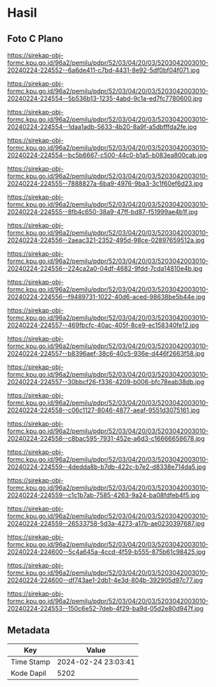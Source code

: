 # Hasil

## Foto C Plano

https://sirekap-obj-formc.kpu.go.id/96a2/pemilu/pdpr/52/03/04/20/03/5203042003010-20240224-224552--6a6de411-c7bd-4431-8e92-5df0bf04f071.jpg

https://sirekap-obj-formc.kpu.go.id/96a2/pemilu/pdpr/52/03/04/20/03/5203042003010-20240224-224554--5b536b13-1235-4abd-9c1a-ed7fc7780600.jpg

https://sirekap-obj-formc.kpu.go.id/96a2/pemilu/pdpr/52/03/04/20/03/5203042003010-20240224-224554--1daa1adb-5633-4b20-8a9f-a5dbfffda2fe.jpg

https://sirekap-obj-formc.kpu.go.id/96a2/pemilu/pdpr/52/03/04/20/03/5203042003010-20240224-224554--bc5b6667-c500-44c0-b1a5-b083ea800cab.jpg

https://sirekap-obj-formc.kpu.go.id/96a2/pemilu/pdpr/52/03/04/20/03/5203042003010-20240224-224555--7888827a-6ba9-4976-9ba3-3c1f60ef6d23.jpg

https://sirekap-obj-formc.kpu.go.id/96a2/pemilu/pdpr/52/03/04/20/03/5203042003010-20240224-224555--8fb4c650-38a9-47ff-bd87-f51999ae4b1f.jpg

https://sirekap-obj-formc.kpu.go.id/96a2/pemilu/pdpr/52/03/04/20/03/5203042003010-20240224-224556--2aeac321-2352-495d-98ce-02897659512a.jpg

https://sirekap-obj-formc.kpu.go.id/96a2/pemilu/pdpr/52/03/04/20/03/5203042003010-20240224-224556--224ca2a0-04df-4682-9fdd-7cda14810e4b.jpg

https://sirekap-obj-formc.kpu.go.id/96a2/pemilu/pdpr/52/03/04/20/03/5203042003010-20240224-224556--f9489731-1022-40d6-aced-98638be5b44e.jpg

https://sirekap-obj-formc.kpu.go.id/96a2/pemilu/pdpr/52/03/04/20/03/5203042003010-20240224-224557--469fbcfc-40ac-405f-8ce9-ec158340fe12.jpg

https://sirekap-obj-formc.kpu.go.id/96a2/pemilu/pdpr/52/03/04/20/03/5203042003010-20240224-224557--b8396aef-38c6-40c5-936e-d446f2663f58.jpg

https://sirekap-obj-formc.kpu.go.id/96a2/pemilu/pdpr/52/03/04/20/03/5203042003010-20240224-224557--30bbcf26-f336-4209-b006-bfc78eab38db.jpg

https://sirekap-obj-formc.kpu.go.id/96a2/pemilu/pdpr/52/03/04/20/03/5203042003010-20240224-224558--c06c1127-8046-4877-aeaf-9551d3075161.jpg

https://sirekap-obj-formc.kpu.go.id/96a2/pemilu/pdpr/52/03/04/20/03/5203042003010-20240224-224558--c8bac595-7931-452e-a6d3-c16666658678.jpg

https://sirekap-obj-formc.kpu.go.id/96a2/pemilu/pdpr/52/03/04/20/03/5203042003010-20240224-224559--4dedda8b-b7db-422c-b7e2-d8338e714da5.jpg

https://sirekap-obj-formc.kpu.go.id/96a2/pemilu/pdpr/52/03/04/20/03/5203042003010-20240224-224559--c1c1b7ab-7585-4263-9a24-ba08fdfeb4f5.jpg

https://sirekap-obj-formc.kpu.go.id/96a2/pemilu/pdpr/52/03/04/20/03/5203042003010-20240224-224559--26533758-5d3a-4273-a17b-ae0230397687.jpg

https://sirekap-obj-formc.kpu.go.id/96a2/pemilu/pdpr/52/03/04/20/03/5203042003010-20240224-224600--5c4a645a-4ccd-4f59-b555-875b61c98425.jpg

https://sirekap-obj-formc.kpu.go.id/96a2/pemilu/pdpr/52/03/04/20/03/5203042003010-20240224-224600--df743ae1-2db1-4e3d-804b-392905d97c77.jpg

https://sirekap-obj-formc.kpu.go.id/96a2/pemilu/pdpr/52/03/04/20/03/5203042003010-20240224-224553--150c6e52-7deb-4f29-ba9d-05d2e80d947f.jpg


## Metadata

| Key        | Value               |
| ---------- | ------------------- |
| Time Stamp | 2024-02-24 23:03:41 |
| Kode Dapil | 5202                |



